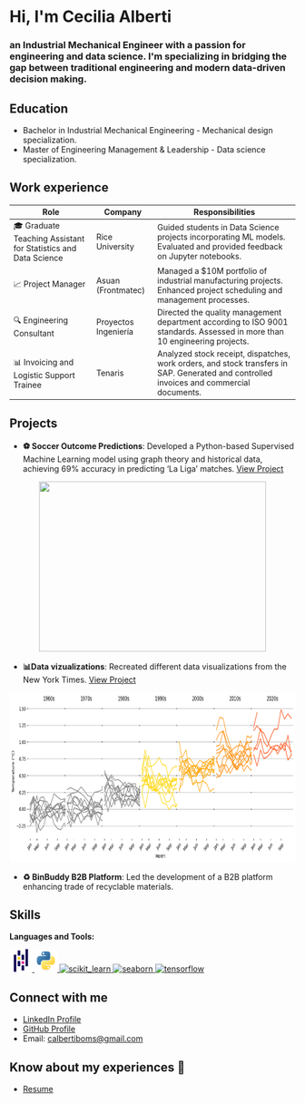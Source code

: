 <h1 align="left">Hi, I'm Cecilia Alberti</h1>
<h3 align="left">an Industrial Mechanical Engineer with a passion for engineering and data science. I'm specializing in bridging the gap between traditional engineering and modern data-driven decision making.</h3>

## Education
-  Bachelor in Industrial Mechanical Engineering - Mechanical design specialization.
-  Master of Engineering Management & Leadership - Data science specialization.


## Work experience

| Role | Company | Responsibilities |
|------|---------|------------------|
| 🎓 Graduate Teaching Assistant for Statistics and Data Science | Rice University | Guided students in Data Science projects incorporating ML models. Evaluated and provided feedback on Jupyter notebooks. |
| 📈 Project Manager | Asuan (Frontmatec) | Managed a $10M portfolio of industrial manufacturing projects. Enhanced project scheduling and management processes. |
| 🔍 Engineering Consultant | Proyectos Ingeniería | Directed the quality management department according to ISO 9001 standards. Assessed in more than 10 engineering projects. |
| 📊 Invoicing and Logistic Support Trainee | Tenaris | Analyzed stock receipt, dispatches, work orders, and stock transfers in SAP. Generated and controlled invoices and commercial documents. |


## Projects 
- **⚽ Soccer Outcome Predictions**: Developed a Python-based Supervised Machine Learning model using graph theory and historical data, achieving 69% accuracy in predicting ‘La Liga’ matches. [View Project](https://github.com/calbertiboms/SoccerGraphStats)
  
<div style="text-align:center;">
  <img src='[https://github.com/calbertiboms/calbertiboms.github.io/blob/2255bb3ba3452f96cc076d809c7637da0dfb1dbd/images/Gif%20-%20FCBarcelona.gif](https://github.com/calbertiboms/calbertiboms.github.io/blob/main/images/Gif%20-%20FCBarcelona.gif?raw=true)' width="400" height="300">
</div>

- **📊Data vizualizations**: Recreated different data visualizations from the New York Times. [View Project](https://github.com/calbertiboms/NYTvisualizations)
  
<div style="text-align:center;">
  <img src='https://raw.githubusercontent.com/calbertiboms/calbertiboms.github.io/main/images/Worlds%20average%20temperatures.png' width="1000" height="300">
</div>

- **♻ BinBuddy B2B Platform**: Led the development of a B2B platform enhancing trade of recyclable materials. 

## Skills 
**Languages and Tools:**

<p align="left"> <a href="https://pandas.pydata.org/" target="_blank" rel="noreferrer"> <img src="https://raw.githubusercontent.com/devicons/devicon/2ae2a900d2f041da66e950e4d48052658d850630/icons/pandas/pandas-original.svg" alt="pandas" width="40" height="40"/> </a> <a href="https://www.python.org" target="_blank" rel="noreferrer"> <img src="https://raw.githubusercontent.com/devicons/devicon/master/icons/python/python-original.svg" alt="python" width="40" height="40"/> </a> <a href="https://scikit-learn.org/" target="_blank" rel="noreferrer"> <img src="https://upload.wikimedia.org/wikipedia/commons/0/05/Scikit_learn_logo_small.svg" alt="scikit_learn" width="40" height="40"/> </a> <a href="https://seaborn.pydata.org/" target="_blank" rel="noreferrer"> <img src="https://seaborn.pydata.org/_images/logo-mark-lightbg.svg" alt="seaborn" width="40" height="40"/> </a> <a href="https://www.tensorflow.org" target="_blank" rel="noreferrer"> <img src="https://www.vectorlogo.zone/logos/tensorflow/tensorflow-icon.svg" alt="tensorflow" width="40" height="40"/> </a> </p>

## Connect with me 
- [LinkedIn Profile](https://www.linkedin.com/in/calbertiboms/)
- [GitHub Profile](https://github.com/calbertiboms)
- Email: [calbertiboms@gmail.com](mailto:calbertiboms@gmail.com)

## Know about my experiences 📄
- [Resume](https://github.com/calbertiboms/calbertiboms.github.io/blob/eab846548936b2fdc3cb45f967966da19e1643d8/resume/Cecilia%20Alberti_Resume.pdf)
